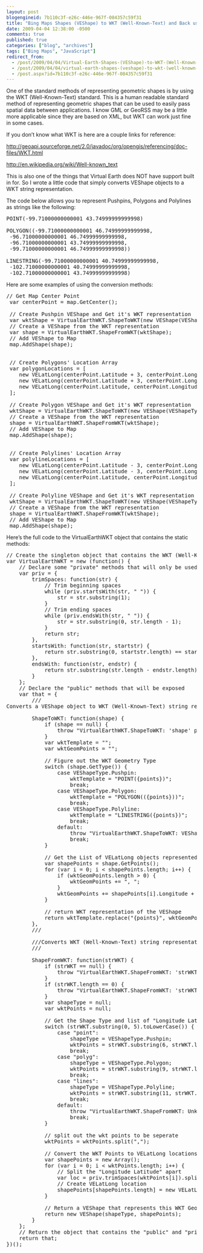 ```yaml
---
layout: post
blogengineid: 7b110c3f-e26c-446e-967f-084357c59f31
title: "Bing Maps Shapes (VEShape) to WKT (Well-Known-Text) and Back using JavaScript"
date: 2009-04-04 12:38:00 -0500
comments: true
published: true
categories: ["blog", "archives"]
tags: ["Bing Maps", "JavaScript"]
redirect_from: 
  - /post/2009/04/04/Virtual-Earth-Shapes-(VEShape)-to-WKT-(Well-Known-Text)-and-Back-using-JavaScript
  - /post/2009/04/04/virtual-earth-shapes-(veshape)-to-wkt-(well-known-text)-and-back-using-javascript
  - /post.aspx?id=7b110c3f-e26c-446e-967f-084357c59f31
---
```

<!-- more -->

One of the standard methods of representing geometric shapes is by using the WKT (Well-Known-Text) standard. This is a human readable standard method of representing geometric shapes that can be used to easily pass spatial data between applications. I know GML or GeoRSS may be a little more applicable since they are based on XML, but WKT can work just fine in some cases.

If you don&rsquo;t know what WKT is here are a couple links for reference:

<a title="http://geoapi.sourceforge.net/2.0/javadoc/org/opengis/referencing/doc-files/WKT.html" href="http://geoapi.sourceforge.net/2.0/javadoc/org/opengis/referencing/doc-files/WKT.html">http://geoapi.sourceforge.net/2.0/javadoc/org/opengis/referencing/doc-files/WKT.html</a>

<a title="http://en.wikipedia.org/wiki/Well-known_text" href="http://en.wikipedia.org/wiki/Well-known_text">http://en.wikipedia.org/wiki/Well-known_text</a>

This is also one of the things that Virtual Earth does NOT have support built in for. So I wrote a little code that simply converts VEShape objects to a WKT string representation.

The code below allows you to represent Pushpins, Polygons and Polylines as strings like the following:
<pre class="csharpcode">POINT(-99.71000000000001 43.74999999999998)

POLYGON((-99.71000000000001 46.74999999999998,
 -96.71000000000001 46.74999999999998,
 -96.71000000000001 43.74999999999998,
 -99.71000000000001 46.74999999999998))

LINESTRING(-99.71000000000001 40.74999999999998,
 -102.71000000000001 40.74999999999998,
 -102.71000000000001 43.74999999999998)</pre>

Here are some examples of using the conversion methods:
<pre class="csharpcode"><span class="rem">// Get Map Center Point</span>
 <span class="kwrd">var</span> centerPoint = map.GetCenter();

 <span class="rem">// Create Pushpin VEShape and Get it's WKT representation</span>
 <span class="kwrd">var</span> wktShape = VirtualEarthWKT.ShapeToWKT(<span class="kwrd">new</span> VEShape(VEShapeType.Pushpin, centerPoint));
 <span class="rem">// Create a VEShape from the WKT representation</span>
 <span class="kwrd">var</span> shape = VirtualEarthWKT.ShapeFromWKT(wktShape);
 <span class="rem">// Add VEShape to Map</span>
 map.AddShape(shape);


 <span class="rem">// Create Polygons' Location Array</span>
 <span class="kwrd">var</span> polygonLocations = [
    <span class="kwrd">new</span> VELatLong(centerPoint.Latitude + 3, centerPoint.Longitude),
    <span class="kwrd">new</span> VELatLong(centerPoint.Latitude + 3, centerPoint.Longitude + 3),
    <span class="kwrd">new</span> VELatLong(centerPoint.Latitude, centerPoint.Longitude + 3)
 ];

 <span class="rem">// Create Polygon VEShape and Get it's WKT representation</span>
 wktShape = VirtualEarthWKT.ShapeToWKT(<span class="kwrd">new</span> VEShape(VEShapeType.Polygon, polygonLocations));
 <span class="rem">// Create a VEShape from the WKT representation</span>
 shape = VirtualEarthWKT.ShapeFromWKT(wktShape);
 <span class="rem">// Add VEShape to Map</span>
 map.AddShape(shape);


 <span class="rem">// Create Polylines' Location Array</span>
 <span class="kwrd">var</span> polylineLocations = [
    <span class="kwrd">new</span> VELatLong(centerPoint.Latitude - 3, centerPoint.Longitude),
    <span class="kwrd">new</span> VELatLong(centerPoint.Latitude - 3, centerPoint.Longitude - 3),
    <span class="kwrd">new</span> VELatLong(centerPoint.Latitude, centerPoint.Longitude - 3)
 ];

 <span class="rem">// Create Polyline VEShape and Get it's WKT representation</span>
 wktShape = VirtualEarthWKT.ShapeToWKT(<span class="kwrd">new</span> VEShape(VEShapeType.Polyline, polylineLocations));
 <span class="rem">// Create a VEShape from the WKT representation</span>
 shape = VirtualEarthWKT.ShapeFromWKT(wktShape);
 <span class="rem">// Add VEShape to Map</span>
 map.AddShape(shape);</pre>

<!-- .csharpcode, .csharpcode pre { 	font-size: small; 	color: black; 	font-family: consolas, "Courier New", courier, monospace; 	background-color: #ffffff; 	/*white-space: pre;*/ } .csharpcode pre { margin: 0em; } .csharpcode .rem { color: #008000; } .csharpcode .kwrd { color: #0000ff; } .csharpcode .str { color: #006080; } .csharpcode .op { color: #0000c0; } .csharpcode .preproc { color: #cc6633; } .csharpcode .asp { background-color: #ffff00; } .csharpcode .html { color: #800000; } .csharpcode .attr { color: #ff0000; } .csharpcode .alt  { 	background-color: #f4f4f4; 	width: 100%; 	margin: 0em; } .csharpcode .lnum { color: #606060; } -->

Here&rsquo;s the full code to the VirtualEarthWKT object that contains the static methods:
<pre class="csharpcode"><span class="rem">// Create the singleton object that contains the WKT (Well-Known-Text) transformation methods.</span>
<span class="kwrd">var</span> VirtualEarthWKT = <span class="kwrd">new</span> (<span class="kwrd">function</span>() {
    <span class="rem">// Declare some "private" methods that will only be used internally</span>
    <span class="kwrd">var</span> priv = {
        trimSpaces: <span class="kwrd">function</span>(str) {
            <span class="rem">// Trim beginning spaces</span>
            <span class="kwrd">while</span> (priv.startsWith(str, <span class="str">" "</span>)) {
                str = str.substring(1);
            }
            <span class="rem">// Trim ending spaces</span>
            <span class="kwrd">while</span> (priv.endsWith(str, <span class="str">" "</span>)) {
                str = str.substring(0, str.length - 1);
            }
            <span class="kwrd">return</span> str;
        },
        startsWith: <span class="kwrd">function</span>(str, startstr) {
            <span class="kwrd">return</span> str.substring(0, startstr.length) == startstr;
        },
        endsWith: <span class="kwrd">function</span>(str, endstr) {
            <span class="kwrd">return</span> str.substring(str.length - endstr.length) == endstr;
        }
    };
    <span class="rem">// Declare the "public" methods that will be exposed</span>
    <span class="kwrd">var</span> that = {
        <span class="rem">///<summary>Converts a VEShape object to WKT (Well-Known-Text) string representation.</summary></span>
        ShapeToWKT: <span class="kwrd">function</span>(shape) {
            <span class="kwrd">if</span> (shape == <span class="kwrd">null</span>) {
                <span class="kwrd">throw</span> <span class="str">"VirtualEarthWKT.ShapeToWKT: 'shape' parameter can not be null."</span>;
            }
            <span class="kwrd">var</span> wktTemplate = <span class="str">""</span>;
            <span class="kwrd">var</span> wktGeomPoints = <span class="str">""</span>;

            <span class="rem">// Figure out the WKT Geometry Type</span>
            <span class="kwrd">switch</span> (shape.GetType()) {
                <span class="kwrd">case</span> VEShapeType.Pushpin:
                    wktTemplate = <span class="str">"POINT({points})"</span>;
                    <span class="kwrd">break</span>;
                <span class="kwrd">case</span> VEShapeType.Polygon:
                    wktTemplate = <span class="str">"POLYGON(({points}))"</span>;
                    <span class="kwrd">break</span>;
                <span class="kwrd">case</span> VEShapeType.Polyline:
                    wktTemplate = <span class="str">"LINESTRING({points})"</span>;
                    <span class="kwrd">break</span>;
                <span class="kwrd">default</span>:
                    <span class="kwrd">throw</span> <span class="str">"VirtualEarthWKT.ShapeToWKT: VEShapeType ("</span> + shape.GetType() + <span class="str">") not supported."</span>;
                    <span class="kwrd">break</span>;
            }

            <span class="rem">// Get the List of VELatLong objects represented as WKT compatible list of points</span>
            <span class="kwrd">var</span> shapePoints = shape.GetPoints();
            <span class="kwrd">for</span> (<span class="kwrd">var</span> i = 0; i < shapePoints.length; i++) {
                <span class="kwrd">if</span> (wktGeomPoints.length > 0) {
                    wktGeomPoints += <span class="str">", "</span>;
                }
                wktGeomPoints += shapePoints[i].Longitude + <span class="str">" "</span> + shapePoints[i].Latitude;
            }

            <span class="rem">// return WKT representation of the VEShape</span>
            <span class="kwrd">return</span> wktTemplate.replace(<span class="str">"{points}"</span>, wktGeomPoints);
        },
        <span class="rem">///<summary></span>
        <span class="rem">///Converts WKT (Well-Known-Text) string representation of a point/polygon/linestring to a VEShape object.</span>
        <span class="rem">///</summary></span>
        ShapeFromWKT: <span class="kwrd">function</span>(strWKT) {
            <span class="kwrd">if</span> (strWKT == <span class="kwrd">null</span>) {
                <span class="kwrd">throw</span> <span class="str">"VirtualEarthWKT.ShapeFromWKT: 'strWKT' parameter can not be null."</span>;
            }
            <span class="kwrd">if</span> (strWKT.length == 0) {
                <span class="kwrd">throw</span> <span class="str">"VirtualEarthWKT.ShapeFromWKT: 'strWKT' parameter can not be an empty string."</span>;
            }
            <span class="kwrd">var</span> shapeType = <span class="kwrd">null</span>;
            <span class="kwrd">var</span> wktPoints = <span class="kwrd">null</span>;

            <span class="rem">// Get the Shape Type and list of "Longitude Latitude" location points</span>
            <span class="kwrd">switch</span> (strWKT.substring(0, 5).toLowerCase()) {
                <span class="kwrd">case</span> <span class="str">"point"</span>:
                    shapeType = VEShapeType.Pushpin;
                    wktPoints = strWKT.substring(6, strWKT.length - 1);
                    <span class="kwrd">break</span>;
                <span class="kwrd">case</span> <span class="str">"polyg"</span>:
                    shapeType = VEShapeType.Polygon;
                    wktPoints = strWKT.substring(9, strWKT.length - 2);
                    <span class="kwrd">break</span>;
                <span class="kwrd">case</span> <span class="str">"lines"</span>:
                    shapeType = VEShapeType.Polyline;
                    wktPoints = strWKT.substring(11, strWKT.length - 1);
                    <span class="kwrd">break</span>;
                <span class="kwrd">default</span>:
                    <span class="kwrd">throw</span> <span class="str">"VirtualEarthWKT.ShapeFromWKT: Unknown WKT Geometry Type"</span>;
                    <span class="kwrd">break</span>;
            }

            <span class="rem">// split out the wkt points to be seperate</span>
            wktPoints = wktPoints.split(<span class="str">","</span>);

            <span class="rem">// Convert the WKT Points to VELatLong locations</span>
            <span class="kwrd">var</span> shapePoints = <span class="kwrd">new</span> Array();
            <span class="kwrd">for</span> (<span class="kwrd">var</span> i = 0; i < wktPoints.length; i++) {
                <span class="rem">// Split the "Longitude Latitude" apart</span>
                <span class="kwrd">var</span> loc = priv.trimSpaces(wktPoints[i]).split(<span class="str">" "</span>);
                <span class="rem">// Create VELatLong location</span>
                shapePoints[shapePoints.length] = <span class="kwrd">new</span> VELatLong(parseFloat(loc[1]), parseFloat(loc[0]));
            }
            
            <span class="rem">// Return a VEShape that represents this WKT Geometry</span>
            <span class="kwrd">return</span> <span class="kwrd">new</span> VEShape(shapeType, shapePoints);
        }
    };
    <span class="rem">// Return the object that contains the "public" and "private" methods</span>
    <span class="kwrd">return</span> that;
})();</pre>
